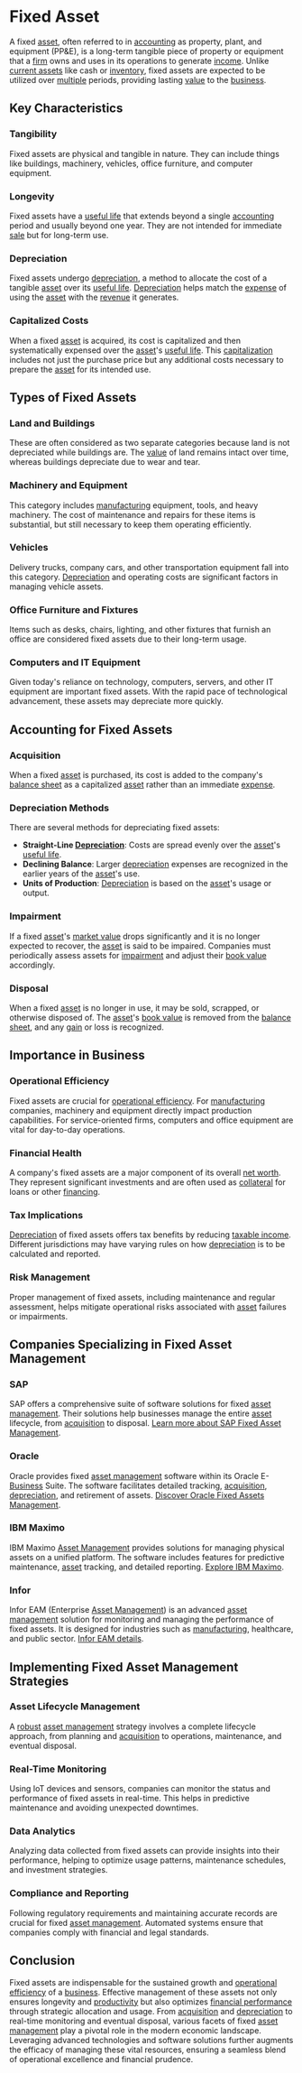 # Fixed Asset

A fixed [asset](../a/asset.md), often referred to in [accounting](../a/accounting.md) as property, plant, and equipment (PP&E), is a long-term tangible piece of property or equipment that a [firm](../f/firm.md) owns and uses in its operations to generate [income](../i/income.md). Unlike [current assets](../c/current_assets.md) like cash or [inventory](../i/inventory.md), fixed assets are expected to be utilized over [multiple](../m/multiple.md) periods, providing lasting [value](../v/value.md) to the [business](../b/business.md). 

## Key Characteristics

### Tangibility
Fixed assets are physical and tangible in nature. They can include things like buildings, machinery, vehicles, office furniture, and computer equipment.

### Longevity
Fixed assets have a [useful life](../u/useful_life.md) that extends beyond a single [accounting](../a/accounting.md) period and usually beyond one year. They are not intended for immediate [sale](../s/sale.md) but for long-term use. 

### Depreciation
Fixed assets undergo [depreciation](../d/depreciation.md), a method to allocate the cost of a tangible [asset](../a/asset.md) over its [useful life](../u/useful_life.md). [Depreciation](../d/depreciation.md) helps match the [expense](../e/expense.md) of using the [asset](../a/asset.md) with the [revenue](../r/revenue.md) it generates.

### Capitalized Costs
When a fixed [asset](../a/asset.md) is acquired, its cost is capitalized and then systematically expensed over the [asset](../a/asset.md)'s [useful life](../u/useful_life.md). This [capitalization](../c/capitalization.md) includes not just the purchase price but any additional costs necessary to prepare the [asset](../a/asset.md) for its intended use.

## Types of Fixed Assets

### Land and Buildings
These are often considered as two separate categories because land is not depreciated while buildings are. The [value](../v/value.md) of land remains intact over time, whereas buildings depreciate due to wear and tear.

### Machinery and Equipment
This category includes [manufacturing](../m/manufacturing.md) equipment, tools, and heavy machinery. The cost of maintenance and repairs for these items is substantial, but still necessary to keep them operating efficiently.

### Vehicles
Delivery trucks, company cars, and other transportation equipment fall into this category. [Depreciation](../d/depreciation.md) and operating costs are significant factors in managing vehicle assets.

### Office Furniture and Fixtures
Items such as desks, chairs, lighting, and other fixtures that furnish an office are considered fixed assets due to their long-term usage.

### Computers and IT Equipment
Given today's reliance on technology, computers, servers, and other IT equipment are important fixed assets. With the rapid pace of technological advancement, these assets may depreciate more quickly.

## Accounting for Fixed Assets

### Acquisition
When a fixed [asset](../a/asset.md) is purchased, its cost is added to the company's [balance sheet](../b/balance_sheet.md) as a capitalized [asset](../a/asset.md) rather than an immediate [expense](../e/expense.md).

### Depreciation Methods
There are several methods for depreciating fixed assets:

- **Straight-Line [Depreciation](../d/depreciation.md)**: Costs are spread evenly over the [asset](../a/asset.md)'s [useful life](../u/useful_life.md).
- **Declining Balance**: Larger [depreciation](../d/depreciation.md) expenses are recognized in the earlier years of the [asset](../a/asset.md)'s use.
- **Units of Production**: [Depreciation](../d/depreciation.md) is based on the [asset](../a/asset.md)'s usage or output.

### Impairment
If a fixed [asset](../a/asset.md)'s [market value](../m/market_value.md) drops significantly and it is no longer expected to recover, the [asset](../a/asset.md) is said to be impaired. Companies must periodically assess assets for [impairment](../i/impairment.md) and adjust their [book value](../b/book_value.md) accordingly.

### Disposal
When a fixed [asset](../a/asset.md) is no longer in use, it may be sold, scrapped, or otherwise disposed of. The [asset](../a/asset.md)'s [book value](../b/book_value.md) is removed from the [balance sheet](../b/balance_sheet.md), and any [gain](../g/gain.md) or loss is recognized.

## Importance in Business

### Operational Efficiency
Fixed assets are crucial for [operational efficiency](../o/operational_efficiency_in_trading.md). For [manufacturing](../m/manufacturing.md) companies, machinery and equipment directly impact production capabilities. For service-oriented firms, computers and office equipment are vital for day-to-day operations.

### Financial Health
A company's fixed assets are a major component of its overall [net worth](../n/net_worth.md). They represent significant investments and are often used as [collateral](../c/collateral.md) for loans or other [financing](../f/financing.md).

### Tax Implications
[Depreciation](../d/depreciation.md) of fixed assets offers tax benefits by reducing [taxable income](../t/taxable_income.md). Different jurisdictions may have varying rules on how [depreciation](../d/depreciation.md) is to be calculated and reported.

### Risk Management
Proper management of fixed assets, including maintenance and regular assessment, helps mitigate operational risks associated with [asset](../a/asset.md) failures or impairments.

## Companies Specializing in Fixed Asset Management

### SAP
SAP offers a comprehensive suite of software solutions for fixed [asset management](../a/asset_management.md). Their solutions help businesses manage the entire [asset](../a/asset.md) lifecycle, from [acquisition](../a/acquisition.md) to disposal. [Learn more about SAP Fixed Asset Management](https://www.sap.com/products/fixed-asset-management.html).

### Oracle
Oracle provides fixed [asset management](../a/asset_management.md) software within its Oracle E-[Business](../b/business.md) Suite. The software facilitates detailed tracking, [acquisition](../a/acquisition.md), [depreciation](../d/depreciation.md), and retirement of assets. [Discover Oracle Fixed Assets Management](https://www.oracle.com/applications/financials/fixed-assets-management.html).

### IBM Maximo
IBM Maximo [Asset Management](../a/asset_management.md) provides solutions for managing physical assets on a unified platform. The software includes features for predictive maintenance, [asset](../a/asset.md) tracking, and detailed reporting. [Explore IBM Maximo](https://www.ibm.com/products/maximo-asset-management).

### Infor
Infor EAM (Enterprise [Asset Management](../a/asset_management.md)) is an advanced [asset management](../a/asset_management.md) solution for monitoring and managing the performance of fixed assets. It is designed for industries such as [manufacturing](../m/manufacturing.md), healthcare, and public sector. [Infor EAM details](https://www.infor.com/solutions/eam/).

## Implementing Fixed Asset Management Strategies

### Asset Lifecycle Management
A [robust](../r/robust.md) [asset management](../a/asset_management.md) strategy involves a complete lifecycle approach, from planning and [acquisition](../a/acquisition.md) to operations, maintenance, and eventual disposal.

### Real-Time Monitoring
Using IoT devices and sensors, companies can monitor the status and performance of fixed assets in real-time. This helps in predictive maintenance and avoiding unexpected downtimes.

### Data Analytics
Analyzing data collected from fixed assets can provide insights into their performance, helping to optimize usage patterns, maintenance schedules, and investment strategies.

### Compliance and Reporting
Following regulatory requirements and maintaining accurate records are crucial for fixed [asset management](../a/asset_management.md). Automated systems ensure that companies comply with financial and legal standards.

## Conclusion

Fixed assets are indispensable for the sustained growth and [operational efficiency](../o/operational_efficiency_in_trading.md) of a [business](../b/business.md). Effective management of these assets not only ensures longevity and [productivity](../p/productivity.md) but also optimizes [financial performance](../f/financial_performance.md) through strategic allocation and usage. From [acquisition](../a/acquisition.md) and [depreciation](../d/depreciation.md) to real-time monitoring and eventual disposal, various facets of fixed [asset management](../a/asset_management.md) play a pivotal role in the modern economic landscape. Leveraging advanced technologies and software solutions further augments the efficacy of managing these vital resources, ensuring a seamless blend of operational excellence and financial prudence.